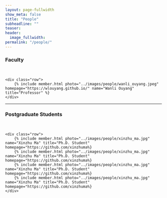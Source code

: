 ```yaml
---
layout: page-fullwidth
show_meta: false
title: "People"
subheadline: ""
teaser:
header:
  image_fullwidth:
permalink: "/people/"
---
```


<div class="row">
	<div class="row">
		<h3>Faculty</h3>
		<br/>
	</div>
	
	<div class="row">
		{% include member.html photo="../images/people/wanli_ouyang.jpeg" homepage="https://wlouyang.github.io/" name="Wanli Ouyang" title="Professor" %}
	</div>

</div>

---

<div class="row">
	<div class="row">
		<h3 class="medium-12">Postgraduate Students</h3>
		<br/>
	</div>

    <div class="row">
		{% include member.html photo="../images/people/xinzhu_ma.jpg" name="Xinzhu Ma" title="Ph.D. Student" homepage="https://github.com/xinzhuma%}
		{% include member.html photo="../images/people/xinzhu_ma.jpg" name="Xinzhu Ma" title="Ph.D. Student" homepage="https://github.com/xinzhuma%}
		{% include member.html photo="../images/people/xinzhu_ma.jpg" name="Xinzhu Ma" title="Ph.D. Student" homepage="https://github.com/xinzhuma%}
		{% include member.html photo="../images/people/xinzhu_ma.jpg" name="Xinzhu Ma" title="Ph.D. Student" homepage="https://github.com/xinzhuma%}
    </div>
</div>

<!-- ---

<div class="row">
	<div class="row">
		<h3 class="medium-12">Postdoc</h3>
		<br/>
	</div>

    <div class="row">
      {% include member.html photo="../images/people/lei_bai.jpg" name="Lei Bai" title="Post Doc" homepage="http://leibai.site"%}
      {% include member.html photo="../images/people/jiajun.png" name="Jiajun Deng" title="Post Doc" homepage="https://scholar.google.com/citations?user=FAAHjxsAAAAJ&hl=zh-CN"%}
    	{% include member.html name="" title="" %}
    	{% include member.html name="" title="" %}
    </div>

</div>

<div class="row">
	<div class="row">
		<h3 class="medium-12">Visiting scholar</h3>
		<br/>
	</div>

    <div class="row">
      {% include member.html photo="../images/people/lei_pan.png" name="Lei Pan" title="" homepage="https://cs.cafuc.edu.cn/info/1092/1204.htm"%}
      {% include member.html name="" title="" %}
    	{% include member.html name="" title="" %}
    	{% include member.html name="" title="" %}
    </div>

</div>


---

<div class="row">
	<div class="row">
		<h3 class="medium-12">Alumni</h3>
		<br/>
	</div>

    <div class="row">
    {% include member.html photo="../images/people/shuyang_sun.png" homepage="https://kevin-ssy.github.io/" name="Shuyang Sun" title="M.Phil. (Graduated in Dec. 2018)" %}
    </div>

</div>

---

<div class="row">
	<div class="row">
		<h3 class="medium-12">Past Visiting Student</h3>
		<br/>
	</div>
    {% include collaborator.html url="https://hongwenzhang.github.io" name="Hongwen Zhang" affil="Ph.D. from CASIA (2017-2020)" %}

</div>

---

<div class="row">
	<div class="row">
		<h3 class="medium-12">Research Collaborators</h3>
		<br>
	</div>

    <div class="row">
    	<h5 class="medium-12">Professors & Researchers</h5>
    	<br>
    </div>

    {% include collaborator.html url="https://ice.dlut.edu.cn/lu" name="Huchuan Lu" affil="Dalian University of Technology" %}


    <div class="row">
    	<h5 class="medium-12">Former Graduated Students in CUHK</h5>
    	<br>
    </div>

    {% include collaborator.html url="http://www.ee.cuhk.edu.hk/~rzhao/" name="Rui Zhao" affil="R&D VP at SenseNet" %}

</div> -->
